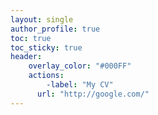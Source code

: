 ```yaml
---
layout: single
author_profile: true
toc: true
toc_sticky: true
header:
    overlay_color: "#000FF"
    actions:
        -label: "My CV"
      url: "http://google.com/"
---
```


